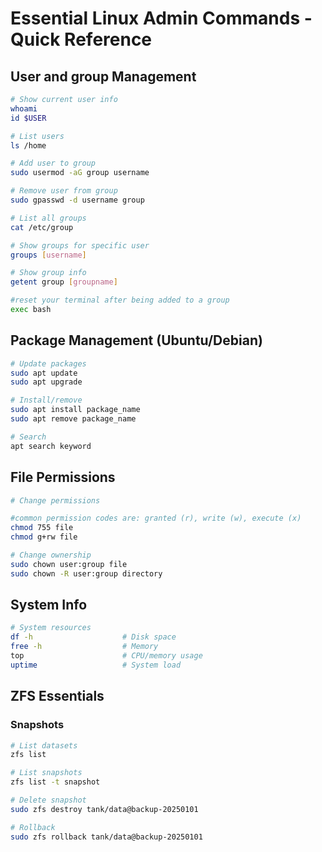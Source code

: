 # Essential Linux Admin Commands - Quick Reference

## User and group Management
```bash
# Show current user info
whoami
id $USER

# List users
ls /home

# Add user to group
sudo usermod -aG group username

# Remove user from group
sudo gpasswd -d username group

# List all groups
cat /etc/group

# Show groups for specific user
groups [username]

# Show group info
getent group [groupname]

#reset your terminal after being added to a group
exec bash
```


## Package Management (Ubuntu/Debian)
```bash
# Update packages
sudo apt update
sudo apt upgrade

# Install/remove
sudo apt install package_name
sudo apt remove package_name

# Search
apt search keyword
```


## File Permissions
```bash
# Change permissions

#common permission codes are: granted (r), write (w), execute (x)
chmod 755 file
chmod g+rw file

# Change ownership
sudo chown user:group file
sudo chown -R user:group directory
```

## System Info
```bash
# System resources
df -h                    # Disk space
free -h                  # Memory
top                      # CPU/memory usage
uptime                   # System load


```

## ZFS Essentials


### Snapshots
```bash
# List datasets
zfs list

# List snapshots
zfs list -t snapshot

# Delete snapshot
sudo zfs destroy tank/data@backup-20250101

# Rollback
sudo zfs rollback tank/data@backup-20250101
```

